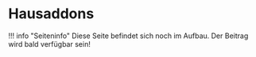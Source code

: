 # Hausaddons

!!! info "Seiteninfo" 
      Diese Seite befindet sich noch im Aufbau. Der Beitrag wird bald verfügbar sein!
